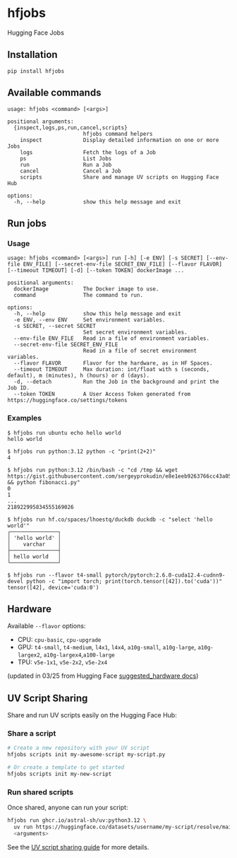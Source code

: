 # hfjobs

Hugging Face Jobs

## Installation

```
pip install hfjobs
```

## Available commands

```
usage: hfjobs <command> [<args>]

positional arguments:
  {inspect,logs,ps,run,cancel,scripts}
                        hfjobs command helpers
    inspect             Display detailed information on one or more Jobs
    logs                Fetch the logs of a Job
    ps                  List Jobs
    run                 Run a Job
    cancel              Cancel a Job
    scripts             Share and manage UV scripts on Hugging Face Hub

options:
  -h, --help            show this help message and exit
```

## Run jobs

### Usage

```
usage: hfjobs <command> [<args>] run [-h] [-e ENV] [-s SECRET] [--env-file ENV_FILE] [--secret-env-file SECRET_ENV_FILE] [--flavor FLAVOR] [--timeout TIMEOUT] [-d] [--token TOKEN] dockerImage ...

positional arguments:
  dockerImage           The Docker image to use.
  command               The command to run.

options:
  -h, --help            show this help message and exit
  -e ENV, --env ENV     Set environment variables.
  -s SECRET, --secret SECRET
                        Set secret environment variables.
  --env-file ENV_FILE   Read in a file of environment variables.
  --secret-env-file SECRET_ENV_FILE
                        Read in a file of secret environment variables.
  --flavor FLAVOR       Flavor for the hardware, as in HF Spaces.
  --timeout TIMEOUT     Max duration: int/float with s (seconds, default), m (minutes), h (hours) or d (days).
  -d, --detach          Run the Job in the background and print the Job ID.
  --token TOKEN         A User Access Token generated from https://huggingface.co/settings/tokens
```

### Examples

```
$ hfjobs run ubuntu echo hello world
hello world
```

```
$ hfjobs run python:3.12 python -c "print(2+2)"
4
```

```
$ hfjobs run python:3.12 /bin/bash -c "cd /tmp && wget https://gist.githubusercontent.com/sergeyprokudin/e8e1eeb9263766cc43a05ab9190442e4/raw/3c34504fd646517aeb15903700f8e9c1f4d6d2e5/fibonacci.py && python fibonacci.py"
0
1
...
218922995834555169026
```

```
$ hfjobs run hf.co/spaces/lhoestq/duckdb duckdb -c "select 'hello world'"
┌───────────────┐
│ 'hello world' │
│    varchar    │
├───────────────┤
│ hello world   │
└───────────────┘
```

```
$ hfjobs run --flavor t4-small pytorch/pytorch:2.6.0-cuda12.4-cudnn9-devel python -c "import torch; print(torch.tensor([42]).to('cuda'))"
tensor([42], device='cuda:0')
```

## Hardware

Available `--flavor` options:

- CPU: `cpu-basic`, `cpu-upgrade`
- GPU: `t4-small`, `t4-medium`, `l4x1`, `l4x4`, `a10g-small`, `a10g-large`, `a10g-largex2`, `a10g-largex4`,`a100-large`
- TPU: `v5e-1x1`, `v5e-2x2`, `v5e-2x4`

(updated in 03/25 from Hugging Face [suggested_hardware docs](https://huggingface.co/docs/hub/en/spaces-config-reference))

## UV Script Sharing

Share and run UV scripts easily on the Hugging Face Hub:

### Share a script

```bash
# Create a new repository with your UV script
hfjobs scripts init my-awesome-script my-script.py

# Or create a template to get started
hfjobs scripts init my-new-script
```

### Run shared scripts

Once shared, anyone can run your script:

```bash
hfjobs run ghcr.io/astral-sh/uv:python3.12 \
  uv run https://huggingface.co/datasets/username/my-script/resolve/main/script.py \
  <arguments>
```

See the [UV script sharing guide](docs/uv-script-sharing.md) for more details.
